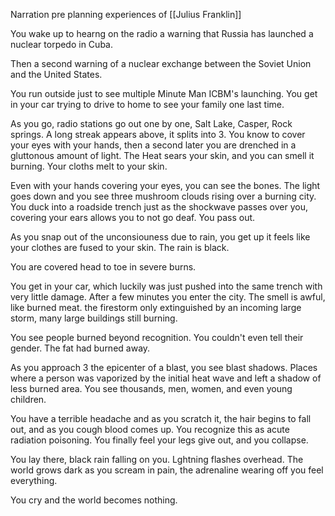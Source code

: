 Narration pre planning experiences of [[Julius Franklin]]

You wake up to hearng on the radio a warning that Russia has launched a nuclear torpedo in Cuba. 

Then a second warning of a nuclear exchange between the Soviet Union and the United States. 
 
 You run outside just to see multiple Minute Man ICBM's launching. You get in your car trying to drive to home to see your family one last time.
 
 As you go, radio stations go out one by one, Salt Lake, Casper, Rock springs. A long streak appears above, it splits into 3. You know to cover your eyes with your hands, then a second later you are drenched in a gluttonous amount of light. The Heat sears your skin, and you can smell it burning. Your cloths melt to your skin.
 
 Even with your hands covering your eyes, you can see the bones. The light goes down and you see three mushroom clouds rising over a burning city. You duck into a roadside trench just as the shockwave passes over you, covering your ears allows you to not go deaf. You pass out.
 
 As you snap out of the unconsiouness due to rain, you get up it feels like your clothes are fused to your skin. The rain is black.
 
 You are covered head to toe in severe burns.
 
 You get in your car, which luckily was just pushed into the same trench with very little damage. After a few minutes you enter the city. The smell is awful, like burned meat. the firestorm only extinguished by an incoming large storm, many large buildings still burning.
 
 You see people burned beyond recognition. You couldn't even tell their gender.  The fat had burned away.
 
 As you approach 3 the epicenter of a blast, you see blast shadows. Places where a person was vaporized by the initial heat wave and left a shadow of less burned area. You see thousands, men, women, and even young children. 
 
 You have a terrible headache and as you scratch it, the hair begins to fall out, and as you cough blood comes up. You recognize this as acute radiation poisoning. You finally feel your legs give out, and you collapse.
 
 You lay there, black rain falling on you. Lghtning flashes overhead. The world grows dark as you scream in pain, the adrenaline wearing off you feel everything.
 
 You cry and the world becomes nothing.
 